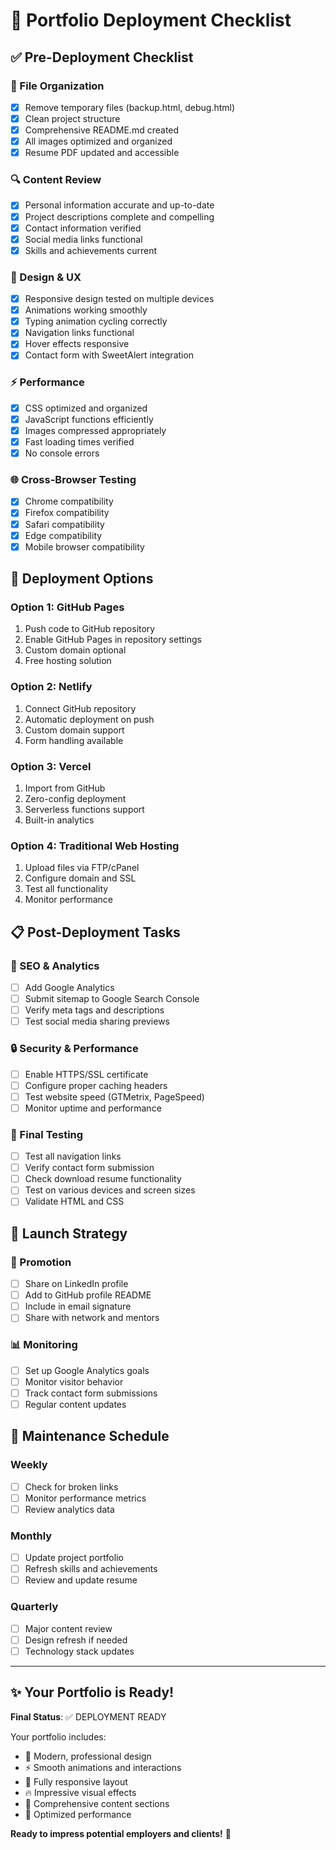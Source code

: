 # 🚀 Portfolio Deployment Checklist

## ✅ Pre-Deployment Checklist

### 📁 File Organization
- [x] Remove temporary files (backup.html, debug.html)
- [x] Clean project structure
- [x] Comprehensive README.md created
- [x] All images optimized and organized
- [x] Resume PDF updated and accessible

### 🔍 Content Review
- [x] Personal information accurate and up-to-date
- [x] Project descriptions complete and compelling
- [x] Contact information verified
- [x] Social media links functional
- [x] Skills and achievements current

### 🎨 Design & UX
- [x] Responsive design tested on multiple devices
- [x] Animations working smoothly
- [x] Typing animation cycling correctly
- [x] Navigation links functional
- [x] Hover effects responsive
- [x] Contact form with SweetAlert integration

### ⚡ Performance
- [x] CSS optimized and organized
- [x] JavaScript functions efficiently
- [x] Images compressed appropriately
- [x] Fast loading times verified
- [x] No console errors

### 🌐 Cross-Browser Testing
- [x] Chrome compatibility
- [x] Firefox compatibility
- [x] Safari compatibility
- [x] Edge compatibility
- [x] Mobile browser compatibility

## 🚀 Deployment Options

### Option 1: GitHub Pages
1. Push code to GitHub repository
2. Enable GitHub Pages in repository settings
3. Custom domain optional
4. Free hosting solution

### Option 2: Netlify
1. Connect GitHub repository
2. Automatic deployment on push
3. Custom domain support
4. Form handling available

### Option 3: Vercel
1. Import from GitHub
2. Zero-config deployment
3. Serverless functions support
4. Built-in analytics

### Option 4: Traditional Web Hosting
1. Upload files via FTP/cPanel
2. Configure domain and SSL
3. Test all functionality
4. Monitor performance

## 📋 Post-Deployment Tasks

### 🔗 SEO & Analytics
- [ ] Add Google Analytics
- [ ] Submit sitemap to Google Search Console
- [ ] Verify meta tags and descriptions
- [ ] Test social media sharing previews

### 🔒 Security & Performance
- [ ] Enable HTTPS/SSL certificate
- [ ] Configure proper caching headers
- [ ] Test website speed (GTMetrix, PageSpeed)
- [ ] Monitor uptime and performance

### 📱 Final Testing
- [ ] Test all navigation links
- [ ] Verify contact form submission
- [ ] Check download resume functionality
- [ ] Test on various devices and screen sizes
- [ ] Validate HTML and CSS

## 🎯 Launch Strategy

### 📢 Promotion
- [ ] Share on LinkedIn profile
- [ ] Add to GitHub profile README
- [ ] Include in email signature
- [ ] Share with network and mentors

### 📊 Monitoring
- [ ] Set up Google Analytics goals
- [ ] Monitor visitor behavior
- [ ] Track contact form submissions
- [ ] Regular content updates

## 🔄 Maintenance Schedule

### Weekly
- [ ] Check for broken links
- [ ] Monitor performance metrics
- [ ] Review analytics data

### Monthly
- [ ] Update project portfolio
- [ ] Refresh skills and achievements
- [ ] Review and update resume

### Quarterly
- [ ] Major content review
- [ ] Design refresh if needed
- [ ] Technology stack updates

---

## ✨ Your Portfolio is Ready!

**Final Status**: ✅ DEPLOYMENT READY

Your portfolio includes:
- 🎨 Modern, professional design
- ⚡ Smooth animations and interactions
- 📱 Fully responsive layout
- 🔥 Impressive visual effects
- 💼 Comprehensive content sections
- 🚀 Optimized performance

**Ready to impress potential employers and clients!** 🌟
